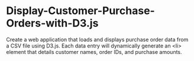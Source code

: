 # Display-Customer-Purchase-Orders-with-D3.js
Create a web application that loads and displays purchase order data from a CSV file using D3.js. Each data entry will dynamically generate an &lt;li> element that details customer names, order IDs, and purchase amounts.
